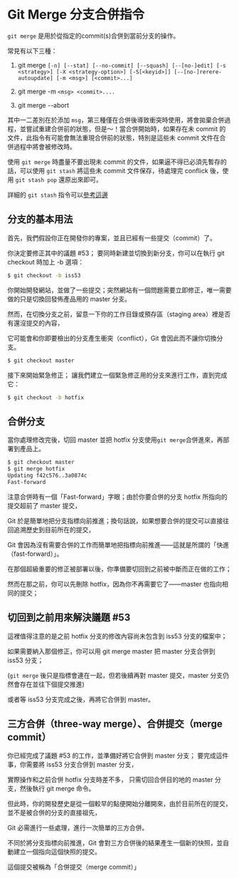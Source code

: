 # Git Merge 分支合併指令

`git merge` 是用於從指定的commit(s)合併到當前分支的操作。

常見有以下三種：

  1. git merge `[-n] [--stat] [--no-commit] [--squash] [--[no-]edit] [-s <strategy>] [-X <strategy-option>] [-S[<keyid>]] [--[no-]rerere-autoupdate] [-m <msg>] [<commit>...]`

  2. git merge -m `<msg> <commit>....`

  3. git merge --abort

其中一二差別在於添加 `msg`，第三種僅在合併後導致衝突時使用，將會拋棄合併過程，並嘗試重建合併前的狀態，但是～！當合併開始時，如果存在未 commit 的文件，此指令有可能會無法重現合併前的狀態，特別是這些未 commit 文件在合併過程中將會被修改時。

使用 `git merge` 時盡量不要出現未 commit 的文件，如果逼不得已必須先暫存的話，可以使用 `git stash` 將這些未 commit 文件保存，待處理完 conflick 後，使用 `git stash pop` 還原出來即可。

詳細的 `git stash` 指令可以[參考這邊](https://johnnywang1994.github.io/book/articles/git/stash.html)


## 分支的基本用法

首先，我們假設你正在開發你的專案，並且已經有一些提交（commit）了。

你決定要修正其中的議題 #53； 要同時新建並切換到新分支，你可以在執行 git checkout 時加上 -b 選項：

```bash
$ git checkout -b iss53
```

你開始開發網站，並做了一些提交；突然網站有一個問題需要立即修正，唯一需要做的只是切換回發佈產品用的 master 分支。

然而，在切換分支之前，留意一下你的工作目錄或預存區（staging area）裡是否有還沒提交的內容，

它可能會和你即要檢出的分支產生衝突（conflict），Git 會因此而不讓你切換分支。

```bash
$ git checkout master
```

接下來開始緊急修正； 讓我們建立一個緊急修正用的分支來進行工作，直到完成它：

```bash
$ git checkout -b hotfix
```


## 合併分支

當你處理修改完後，切回 master 並把 hotfix 分支使用`git merge`合併進來，再部署到產品上。

```bash
$ git checkout master
$ git merge hotfix
Updating f42c576..3a0874c
Fast-forward
```

注意合併時有一個「Fast-forward」字眼；由於你要合併的分支 hotfix 所指向的提交超前了 master 提交，

Git 於是簡單地把分支指標向前推進；換句話說，如果想要合併的提交可以直接往回追溯歷史到目前所在的提交，

Git 會因為沒有需要合併的工作而簡單地把指標向前推進——這就是所謂的「快進（fast-forward）」。

在那個超級重要的修正被部署以後，你準備要切回到之前被中斷而正在做的工作； 

然而在那之前，你可以先刪除 hotfix，因為你不再需要它了——master 也指向相同的提交； 


## 切回到之前用來解決議題 #53

這裡值得注意的是之前 hotfix 分支的修改內容尚未包含到 iss53 分支的檔案中；

如果需要納入那個修正，你可以用 git merge master 把 master 分支合併到 iss53 分支；

(`git merge` 後只是指標會連在一起，但若後續再對 master 提交，master 分支仍然會存在並往下個提交推進)

或者等 iss53 分支完成之後，再將它合併到 master。


## 三方合併（three-way merge）、合併提交（merge commit）

你已經完成了議題 #53 的工作，並準備好將它合併到 master 分支； 要完成這件事，你需要將 iss53 分支合併到 master 分支，

實際操作和之前合併 hotfix 分支時差不多， 只需切回合併目的地的 master 分支，然後執行 git merge 命令。

但此時，你的開發歷史是從一個較早的點便開始分離開來，由於目前所在的提交，並不是被合併的分支的直接祖先，

Git 必需進行一些處理，進行一次簡單的三方合併。

不同於將分支指標向前推進，Git 會對三方合併後的結果產生一個新的快照，並自動建立一個指向這個快照的提交。

這個提交被稱為「合併提交（merge commit）」
